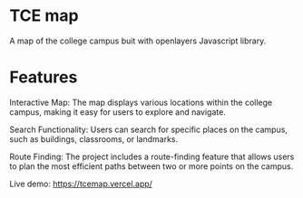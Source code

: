 # TCE map
A map of the college campus buit with openlayers Javascript library.

# Features
Interactive Map:
The map displays various locations within the college campus, making it easy for users to explore and navigate.

Search Functionality:
Users can search for specific places on the campus, such as buildings, classrooms, or landmarks.

Route Finding:
The project includes a route-finding feature that allows users to plan the most efficient paths between two or more points on the campus.

Live demo: https://tcemap.vercel.app/
